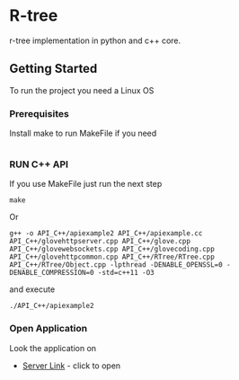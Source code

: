 # R-tree
r-tree implementation in python and c++ core.

## Getting Started
To run the project you need a Linux OS

### Prerequisites

Install make to run MakeFile if you need
```

```

### RUN C++ API
If you use MakeFile just run the next step
```
make
```
Or
```
g++ -o API_C++/apiexample2 API_C++/apiexample.cc API_C++/glovehttpserver.cpp API_C++/glove.cpp API_C++/glovewebsockets.cpp API_C++/glovecoding.cpp API_C++/glovehttpcommon.cpp API_C++/RTree/RTree.cpp API_C++/RTree/Object.cpp -lpthread -DENABLE_OPENSSL=0 -DENABLE_COMPRESSION=0 -std=c++11 -O3
```
and execute
```
./API_C++/apiexample2
```

### Open Application
Look the application on

* [Server Link](http://127.0.0.1:8080/rtree) - click to open

